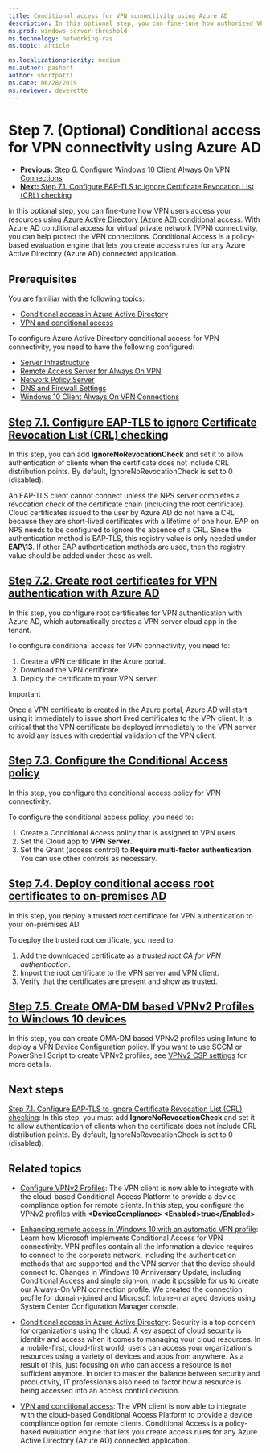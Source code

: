 ```yaml
---
title: Conditional access for VPN connectivity using Azure AD
description: In this optional step, you can fine-tune how authorized VPN users access your resources using Azure Active Directory (Azure AD) conditional access.
ms.prod: windows-server-threshold
ms.technology: networking-ras
ms.topic: article

ms.localizationpriority: medium 
ms.author: pashort
author: shortpatti
ms.date: 06/28/2019
ms.reviewer: deverette
---
```

# Step 7. (Optional) Conditional access for VPN connectivity using Azure AD

- [**Previous:** Step 6. Configure Windows 10 Client Always On VPN Connections](always-on-vpn/deploy/vpn-deploy-client-vpn-connections.md)
- [**Next:** Step 7.1. Configure EAP-TLS to ignore Certificate Revocation List (CRL) checking](vpn-config-eap-tls-to-ignore-crl-checking.md)

In this optional step, you can fine-tune how VPN users access your resources using [Azure Active Directory (Azure AD) conditional access](https://docs.microsoft.com/azure/active-directory/active-directory-conditional-access-azure-portal). With Azure AD conditional access for virtual private network (VPN) connectivity, you can help protect the VPN connections. Conditional Access is a policy-based evaluation engine that lets you create access rules for any Azure Active Directory (Azure AD) connected application.

## Prerequisites

You are familiar with the following topics:

- [Conditional access in Azure Active Directory](https://docs.microsoft.com/azure/active-directory/active-directory-conditional-access-azure-portal)
- [VPN and conditional access](https://docs.microsoft.com/windows/access-protection/vpn/vpn-conditional-access)

To configure Azure Active Directory conditional access for VPN connectivity, you need to have the following configured:

- [Server Infrastructure](always-on-vpn/deploy/vpn-deploy-server-infrastructure.md)
- [Remote Access Server for Always On VPN](always-on-vpn/deploy/vpn-deploy-ras.md)
- [Network Policy Server](always-on-vpn/deploy/vpn-deploy-nps.md)
- [DNS and Firewall Settings](always-on-vpn/deploy/vpn-deploy-dns-firewall.md)
- [Windows 10 Client Always On VPN Connections](always-on-vpn/deploy/vpn-deploy-client-vpn-connections.md)

## [Step 7.1. Configure EAP-TLS to ignore Certificate Revocation List (CRL) checking](vpn-config-eap-tls-to-ignore-crl-checking.md)

In this step, you can add **IgnoreNoRevocationCheck** and set it to allow authentication of clients when the certificate does not include CRL distribution points. By default, IgnoreNoRevocationCheck is set to 0 (disabled).

An EAP-TLS client cannot connect unless the NPS server completes a revocation check of the certificate chain (including the root certificate). Cloud certificates issued to the user by Azure AD do not have a CRL because they are short-lived certificates with a lifetime of one hour. EAP on NPS needs to be configured to ignore the absence of a CRL. Since the authentication method is EAP-TLS, this registry value is only needed under **EAP\13**. If other EAP authentication methods are used, then the registry value should be added under those as well.

## [Step 7.2. Create root certificates for VPN authentication with Azure AD](vpn-create-root-cert-for-vpn-auth-azure-ad.md)

In this step, you configure root certificates for VPN authentication with Azure AD, which automatically creates a VPN server cloud app in the tenant.  

To configure conditional access for VPN connectivity, you need to:

1. Create a VPN certificate in the Azure portal.
2. Download the VPN certificate.
3. Deploy the certificate to your VPN server.

> [!IMPORTANT]
> Once a VPN certificate is created in the Azure portal, Azure AD will start using it immediately to issue short lived certificates to the VPN client. It is critical that the VPN certificate be deployed immediately to the VPN server to avoid any issues with credential validation of the VPN client.

## [Step 7.3. Configure the Conditional Access policy](vpn-config-conditional-access-policy.md)

In this step, you configure the conditional access policy for VPN connectivity.

To configure the conditional access policy, you need to:

1. Create a Conditional Access policy that is assigned to VPN users.
2. Set the Cloud app to **VPN Server**.
3. Set the Grant (access control) to **Require multi-factor authentication**.  You can use other controls as necessary.

## [Step 7.4. Deploy conditional access root certificates to on-premises AD](vpn-deploy-cond-access-root-cert-to-on-premise-ad.md)

In this step, you deploy a trusted root certificate for VPN authentication to your on-premises AD.

To deploy the trusted root certificate, you need to:

1. Add the downloaded certificate as a *trusted root CA for VPN authentication*.
2. Import the root certificate to the VPN server and VPN client.
3. Verify that the certificates are present and show as trusted.

## [Step 7.5. Create OMA-DM based VPNv2 Profiles to Windows 10 devices](vpn-create-oma-dm-based-vpnv2-profiles.md)

In this step, you can create OMA-DM based VPNv2 profiles using Intune to deploy a VPN Device Configuration policy. If you want to use SCCM or PowerShell Script to create VPNv2 profiles, see [VPNv2 CSP settings](https://docs.microsoft.com/windows/client-management/mdm/vpnv2-csp) for more details.

## Next steps

[Step 7.1. Configure EAP-TLS to ignore Certificate Revocation List (CRL) checking](vpn-config-eap-tls-to-ignore-crl-checking.md): In this step, you must add **IgnoreNoRevocationCheck** and set it to allow authentication of clients when the certificate does not include CRL distribution points. By default, IgnoreNoRevocationCheck is set to 0 (disabled).

## Related topics

- [Configure VPNv2 Profiles](https://docs.microsoft.com/windows/access-protection/vpn/vpn-conditional-access): The VPN client is now able to integrate with the cloud-based Conditional Access Platform to provide a device compliance option for remote clients. In this step, you configure the VPNv2 profiles with **\<DeviceCompliance> \<Enabled>true\</Enabled>**.

- [Enhancing remote access in Windows 10 with an automatic VPN profile](https://www.microsoft.com/itshowcase/Article/Content/894/Enhancing-remote-access-in-Windows-10-with-an-automatic-VPN-profile): Learn how Microsoft implements Conditional Access for VPN connectivity. VPN profiles contain all the information a device requires to connect to the corporate network, including the authentication methods that are supported and the VPN server that the device should connect to. Changes in Windows 10 Anniversary Update, including Conditional Access and single sign-on, made it possible for us to create our Always-On VPN connection profile. We created the connection profile for domain-joined and Microsoft Intune–managed devices using System Center Configuration Manager console.

- [Conditional access in Azure Active Directory](https://docs.microsoft.com/azure/active-directory/active-directory-conditional-access-azure-portal): Security is a top concern for organizations using the cloud. A key aspect of cloud security is identity and access when it comes to managing your cloud resources. In a mobile-first, cloud-first world, users can access your organization's resources using a variety of devices and apps from anywhere. As a result of this, just focusing on who can access a resource is not sufficient anymore. In order to master the balance between security and productivity, IT professionals also need to factor how a resource is being accessed into an access control decision.

- [VPN and conditional access](https://docs.microsoft.com/windows/access-protection/vpn/vpn-conditional-access): The VPN client is now able to integrate with the cloud-based Conditional Access Platform to provide a device compliance option for remote clients. Conditional Access is a policy-based evaluation engine that lets you create access rules for any Azure Active Directory (Azure AD) connected application.
